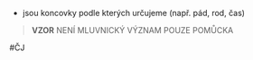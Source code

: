 - jsou koncovky podle kterých určujeme (např. pád, rod, čas)

> **VZOR** NENÍ MLUVNICKÝ VÝZNAM POUZE POMŮCKA

#ČJ 